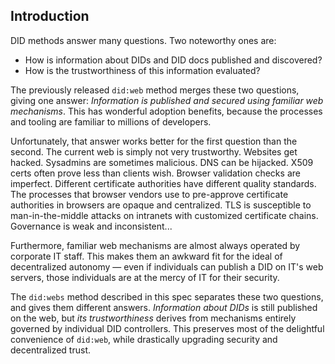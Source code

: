 ## Introduction

DID methods answer many questions. Two noteworthy ones are:

*   How is information about DIDs and DID docs published and discovered?
*   How is the trustworthiness of this information evaluated?

The previously released `did:web` method merges these two questions, giving one answer: _Information is published and secured using familiar web mechanisms_. This has wonderful adoption benefits, because the processes and tooling are familiar to millions of developers.

Unfortunately, that answer works better for the first question than the second. The current web is simply not very trustworthy. Websites get hacked. Sysadmins are sometimes malicious. DNS can be hijacked. X509 certs often prove less than clients wish. Browser validation checks are imperfect. Different certificate authorities have different quality standards. The processes that browser vendors use to pre-approve certificate authorities in browsers are opaque and centralized. TLS is susceptible to man-in-the-middle attacks on intranets with customized certificate chains. Governance is weak and inconsistent...

Furthermore, familiar web mechanisms are almost always operated by corporate IT staff. This makes them an awkward fit for the ideal of decentralized autonomy — even if individuals can publish a DID on IT's web servers, those individuals are at the mercy of IT for their security.

The `did:webs` method described in this spec separates these two questions, and gives them different answers. _Information about DIDs_ is still published on the web, but _its trustworthiness_ derives from mechanisms entirely governed by individual DID controllers. This preserves most of the delightful convenience of `did:web`, while drastically upgrading security and decentralized trust.